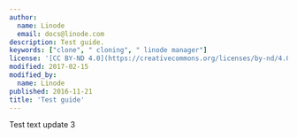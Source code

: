 ```yaml
---
author:
  name: Linode
  email: docs@linode.com
description: Test guide.
keywords: ["clone", " cloning", " linode manager"]
license: '[CC BY-ND 4.0](https://creativecommons.org/licenses/by-nd/4.0)'
modified: 2017-02-15
modified_by:
  name: Linode
published: 2016-11-21
title: 'Test guide'
---
```


Test text update 3